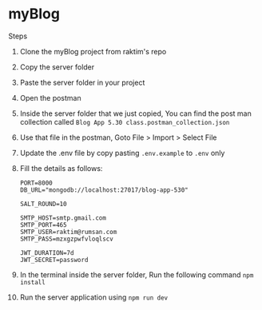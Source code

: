 # myBlog

Steps

1. Clone the myBlog project from raktim's repo
2. Copy the server folder
3. Paste the server folder in your project
4. Open the postman
5. Inside the server folder that we just copied,
   You can find the post man collection
   called `Blog App 5.30 class.postman_collection.json`
6. Use that file in the postman, Goto File > Import > Select File
7. Update the .env file by copy pasting
   `.env.example` to `.env` only
8. Fill the details as follows:

   ```
   PORT=8000
   DB_URL="mongodb://localhost:27017/blog-app-530"

   SALT_ROUND=10

   SMTP_HOST=smtp.gmail.com
   SMTP_PORT=465
   SMTP_USER=raktim@rumsan.com
   SMTP_PASS=mzxgzpwfvloqlscv

   JWT_DURATION=7d
   JWT_SECRET=password
   ```

9. In the terminal inside the server folder, Run the following command `npm install`
10. Run the server application using `npm run dev`
